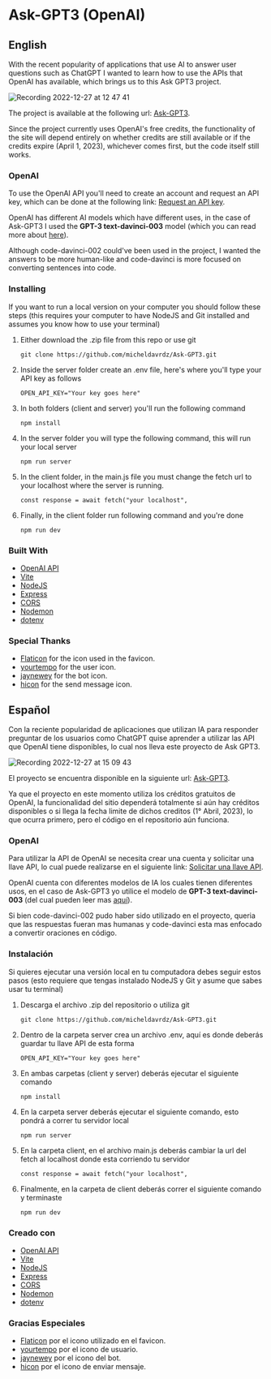 # Ask-GPT3 (OpenAI)

## English

With the recent popularity of applications that use AI to answer user questions such as ChatGPT I wanted to learn how to use the APIs that OpenAI has available, which brings us to this Ask GPT3 project.

![Recording 2022-12-27 at 12 47 41](https://user-images.githubusercontent.com/93167320/209717014-9f17ba73-817b-478c-958c-07adf9543046.gif)

The project is available at the following url: [Ask-GPT3](https://michel-ask-gpt3.netlify.app/).

Since the project currently uses OpenAI's free credits, the functionality of the site will depend entirely on whether credits are still available or if the credits expire (April 1, 2023), whichever comes first, but the code itself still works.

### OpenAI

To use the OpenAI API you'll need to create an account and request an API key, which can be done at the following link: [Request an API key](https://beta.openai.com/account/api-keys).

OpenAI has different AI models which have different uses, in the case of Ask-GPT3 I used the **GPT-3 text-davinci-003** model (which you can read more about [here](https://beta.openai.com/docs/models/gpt-3)).

Although code-davinci-002 could've been used in the project, I wanted the answers to be more human-like and code-davinci is more focused on converting sentences into code.

### Installing

If you want to run a local version on your computer you should follow these steps (this requires your computer to have NodeJS and Git installed and assumes you know how to use your terminal)

1. Either download the .zip file from this repo or use git

       git clone https://github.com/micheldavrdz/Ask-GPT3.git
       
2. Inside the server folder create an .env file, here's where you'll type your API key as follows

       OPEN_API_KEY="Your key goes here"
       
3. In both folders (client and server) you'll run the following command

       npm install

4. In the server folder you will type the following command, this will run your local server

       npm run server

5. In the client folder, in the main.js file you must change the fetch url to your localhost where the server is running.

       const response = await fetch("your localhost",

6. Finally, in the client folder run following command and you're done

       npm run dev

### Built With

  - [OpenAI API](https://openai.com/api/)
  - [Vite](https://vitejs.dev/)
  - [NodeJS](https://nodejs.org/en/)
  - [Express](https://expressjs.com/)
  - [CORS](https://www.npmjs.com/package/cors)
  - [Nodemon](https://www.npmjs.com/package/nodemon)
  - [dotenv](https://www.npmjs.com/package/dotenv)

### Special Thanks

  - [Flaticon](https://www.flaticon.es/icono-gratis/asistente-de-robot_6008363) for the icon used in the favicon.
  - [yourtempo](https://www.svgrepo.com/svg/442020/user-happy) for the user icon.
  - [jaynewey](https://www.svgrepo.com/svg/391312/robot) for the bot icon.
  - [hicon](https://www.svgrepo.com/svg/438000/send) for the send message icon.

## Español
Con la reciente popularidad de aplicaciones que utilizan IA para responder preguntar de los usuarios como ChatGPT quise aprender a utilizar las API que OpenAI tiene disponibles, lo cual nos lleva este proyecto de Ask GPT3.

![Recording 2022-12-27 at 15 09 43](https://user-images.githubusercontent.com/93167320/209722648-bfc67a79-a786-44ae-939b-d56ec2a92154.gif)

El proyecto se encuentra disponible en la siguiente url: [Ask-GPT3](https://michel-ask-gpt3.netlify.app/).

Ya que el proyecto en este momento utiliza los créditos gratuitos de OpenAI, la funcionalidad del sitio dependerá totalmente si aún hay créditos disponibles o si llega la fecha limite de dichos creditos (1° Abril, 2023), lo que ocurra primero, pero el código en el repositorio aún funciona.

### OpenAI

Para utilizar la API de OpenAI se necesita crear una cuenta y solicitar una llave API, lo cual puede realizarse en el siguiente link: [Solicitar una llave API](https://beta.openai.com/account/api-keys).

OpenAI cuenta con diferentes modelos de IA los cuales tienen diferentes usos, en el caso de Ask-GPT3 yo utilice el modelo de **GPT-3 text-davinci-003** (del cual pueden leer mas [aquí](https://beta.openai.com/docs/models/gpt-3)).

Si bien code-davinci-002 pudo haber sido utilizado en el proyecto, queria que las respuestas fueran mas humanas y code-davinci esta mas enfocado a convertir oraciones en código.

### Instalación

Si quieres ejecutar una versión local en tu computadora debes seguir estos pasos (esto requiere que tengas instalado NodeJS y Git y asume que sabes usar tu terminal)

1. Descarga el archivo .zip del repositorio o utiliza git

       git clone https://github.com/micheldavrdz/Ask-GPT3.git
       
2. Dentro de la carpeta server crea un archivo .env, aquí es donde deberás guardar tu llave API de esta forma

       OPEN_API_KEY="Your key goes here"
       
3. En ambas carpetas (client y server) deberás ejecutar el siguiente comando

       npm install

4. En la carpeta server deberás ejecutar el siguiente comando, esto pondrá a correr tu servidor local

       npm run server

5. En la carpeta client, en el archivo main.js deberás cambiar la url del fetch al localhost donde esta corriendo tu servidor

       const response = await fetch("your localhost",

6. Finalmente, en la carpeta de client deberás correr el siguiente comando y terminaste

       npm run dev

### Creado con

  - [OpenAI API](https://openai.com/api/)
  - [Vite](https://vitejs.dev/)
  - [NodeJS](https://nodejs.org/en/)
  - [Express](https://expressjs.com/)
  - [CORS](https://www.npmjs.com/package/cors)
  - [Nodemon](https://www.npmjs.com/package/nodemon)
  - [dotenv](https://www.npmjs.com/package/dotenv)

### Gracias Especiales

  - [Flaticon](https://www.flaticon.es/icono-gratis/asistente-de-robot_6008363) por el icono utilizado en el favicon.
  - [yourtempo](https://www.svgrepo.com/svg/442020/user-happy) por el icono de usuario.
  - [jaynewey](https://www.svgrepo.com/svg/391312/robot) por el icono del bot.
  - [hicon](https://www.svgrepo.com/svg/438000/send) por el icono de enviar mensaje.
